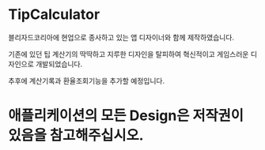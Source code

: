 # TipCalculator


블리자드코리아에 현업으로 종사하고 있는 앱 디자이너와 함께 제작하였습니다.

기존에 있던 팁 계산기의 딱딱하고 지루한 디자인을 탈피하여 혁신적이고 게임스러운 디자인으로 개발되었습니다.

추후에 계산기록과 환율조회기능을 추가할 예정입니다.

# 애플리케이션의 모든 Design은 저작권이 있음을 참고해주십시오.
